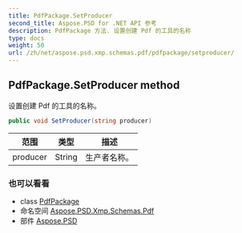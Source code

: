 ```yaml
---
title: PdfPackage.SetProducer
second_title: Aspose.PSD for .NET API 参考
description: PdfPackage 方法. 设置创建 Pdf 的工具的名称
type: docs
weight: 50
url: /zh/net/aspose.psd.xmp.schemas.pdf/pdfpackage/setproducer/
---
```

## PdfPackage.SetProducer method

设置创建 Pdf 的工具的名称。

```csharp
public void SetProducer(string producer)
```

| 范围 | 类型 | 描述 |
| --- | --- | --- |
| producer | String | 生产者名称。 |

### 也可以看看

* class [PdfPackage](../)
* 命名空间 [Aspose.PSD.Xmp.Schemas.Pdf](../../pdfpackage/)
* 部件 [Aspose.PSD](../../../)


